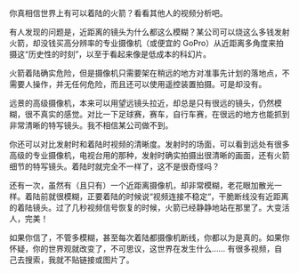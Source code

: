你真相信世界上有可以着陆的火箭？看看其他人的视频分析吧。

有人发现的问题是，近距离的镜头为什么都这么模糊？某公司可以烧这么多钱发射火箭，却没钱买高分辨率的专业摄像机（或便宜的 GoPro）从近距离多角度来拍摄这“历史性的时刻”，以至于看起来像是低成本的科幻片。

火箭着陆确实危险，但是摄像机只需要架在稍远的地方对准事先计划的落地点，不需要人操作，并无任何危险，而且还可以使用遥控装置拍摄。可是却没有。

远景的高级摄像机，本来可以用望远镜头拉近，却总是只有很远的镜头，仍然模糊，很不真实的感觉。对比一下足球赛，赛车，自行车赛，在很远的地方也能抓到非常清晰的特写镜头。我不相信某公司做不到。

你还可以对比发射时和着陆时视频的清晰度。发射时的场面，可以看到远处有很多高级的专业摄像机，电视台用的那种，发射时确实拍摄出很清晰的画面，还有火箭细节的特写镜头。着陆时就完全不一样了，这不是很奇怪吗？

还有一次，虽然有（且只有）一个近距离摄像机，却非常模糊，老花眼加散光一样。着陆前就很模糊，正要着陆的时候说“视频连接不稳定“，干脆断线没有近距离的着陆镜头。过了几秒视频信号恢复的时候，火箭已经静静地站在那里了。大变活人，完美！

如果你信了，不管多模糊，甚至每次着陆都摄像机断线，你都以为是真的。如果你怀疑，你的世界观就改变了，不可思议，这世界在发生什么…… 有很多视频，自己去搜索，我就不贴链接或图片了。
